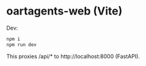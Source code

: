 # oartagents-web (Vite)

Dev:

```powershell
npm i
npm run dev
```

This proxies /api/\* to http://localhost:8000 (FastAPI).
